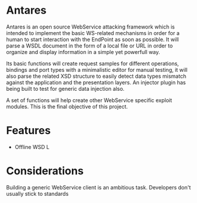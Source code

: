 Antares
=======

Antares is an open source WebService attacking framework which is intended to implement the basic WS-related 
mechanisms in order for a human to start interaction with the EndPoint as soon as possible. It will parse a WSDL
document in the form of a local file or URL in order to organize and display information in a simple yet powerfull
way. 

Its basic functions will create request samples for different operations, bindings and port types with a minimalistic
editor for manual testing, it will also parse the related XSD structure to easily detect data types mismatch against 
the application and the presentation layers. An injector plugin has being built to test for generic data injection also.

A set of functions will help create other WebService specific exploit modules. This is the final objective of this
project.

Features
======

- Offline WSD L

Considerations
======

Building a generic WebService client is an ambitious task. Developers don't usually stick to standards 
